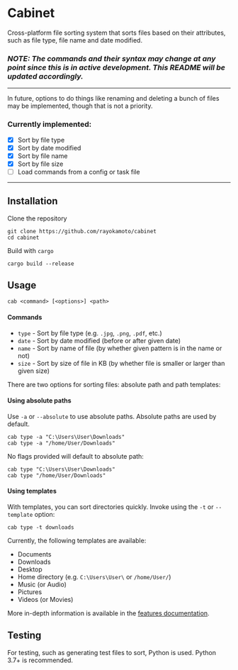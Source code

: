 # Cabinet
Cross-platform file sorting system that sorts files based on their attributes, such as file type,
file name and date modified.

### *NOTE: The commands and their syntax may change at any point since this is in active development. This README will be updated accordingly.*

---

In future, options to do things like renaming and deleting a bunch of files may be implemented,
though that is not a priority.

### Currently implemented:
* [x] Sort by file type
* [x] Sort by date modified
* [x] Sort by file name
* [x] Sort by file size
* [ ] Load commands from a config or task file

---

## Installation
Clone the repository 
```
git clone https://github.com/rayokamoto/cabinet
cd cabinet
```
Build with `cargo`
```
cargo build --release
```

## Usage
```
cab <command> [<options>] <path>
```
#### Commands
* `type` - Sort by file type (e.g. `.jpg`, `.png`, `.pdf`, etc.)
* `date` - Sort by date modified (before or after given date)
* `name` - Sort by name of file (by whether given pattern is in the name or not)
* `size` - Sort by size of file in KB (by whether file is smaller or larger than given size)

There are two options for sorting files: absolute path and path templates:
#### Using absolute paths
Use `-a` or `--absolute` to use absolute paths. Absolute paths are used by default.
```
cab type -a "C:\Users\User\Downloads"
cab type -a "/home/User/Downloads"
```
No flags provided will default to absolute path:
```
cab type "C:\Users\User\Downloads"
cab type "/home/User/Downloads"
```
#### Using templates
With templates, you can sort directories quickly. Invoke using the `-t` or `--template` option:
```
cab type -t downloads
```
Currently, the following templates are available:
* Documents
* Downloads
* Desktop
* Home directory (e.g. `C:\Users\User\` or `/home/User/`)
* Music (or Audio)
* Pictures
* Videos (or Movies)

More in-depth information is available in the [features documentation](/docs/features.md).

## Testing
For testing, such as generating test files to sort, Python is used. Python 3.7+ is recommended.
